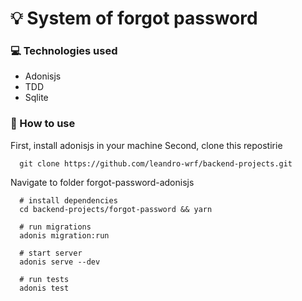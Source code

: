 # :bulb: System of forgot password

### :computer: Technologies used

- Adonisjs
- TDD
- Sqlite

### :memo: How to use

First, install adonisjs in your machine
Second, clone this repostirie

```
  git clone https://github.com/leandro-wrf/backend-projects.git
```

Navigate to folder forgot-password-adonisjs

```
  # install dependencies
  cd backend-projects/forgot-password && yarn
  
  # run migrations
  adonis migration:run
  
  # start server
  adonis serve --dev
  
  # run tests
  adonis test
```

